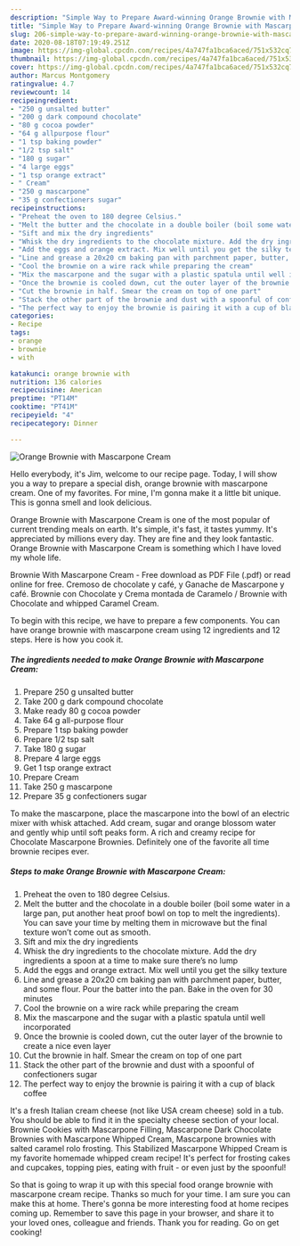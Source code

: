 ```yaml
---
description: "Simple Way to Prepare Award-winning Orange Brownie with Mascarpone Cream"
title: "Simple Way to Prepare Award-winning Orange Brownie with Mascarpone Cream"
slug: 206-simple-way-to-prepare-award-winning-orange-brownie-with-mascarpone-cream
date: 2020-08-18T07:19:49.251Z
image: https://img-global.cpcdn.com/recipes/4a747fa1bca6aced/751x532cq70/orange-brownie-with-mascarpone-cream-recipe-main-photo.jpg
thumbnail: https://img-global.cpcdn.com/recipes/4a747fa1bca6aced/751x532cq70/orange-brownie-with-mascarpone-cream-recipe-main-photo.jpg
cover: https://img-global.cpcdn.com/recipes/4a747fa1bca6aced/751x532cq70/orange-brownie-with-mascarpone-cream-recipe-main-photo.jpg
author: Marcus Montgomery
ratingvalue: 4.7
reviewcount: 14
recipeingredient:
- "250 g unsalted butter"
- "200 g dark compound chocolate"
- "80 g cocoa powder"
- "64 g allpurpose flour"
- "1 tsp baking powder"
- "1/2 tsp salt"
- "180 g sugar"
- "4 large eggs"
- "1 tsp orange extract"
- " Cream"
- "250 g mascarpone"
- "35 g confectioners sugar"
recipeinstructions:
- "Preheat the oven to 180 degree Celsius."
- "Melt the butter and the chocolate in a double boiler (boil some water in a large pan, put another heat proof bowl on top to melt the ingredients). You can save your time by melting them in microwave but the final texture won’t come out as smooth."
- "Sift and mix the dry ingredients"
- "Whisk the dry ingredients to the chocolate mixture. Add the dry ingredients a spoon at a time to make sure there’s no lump"
- "Add the eggs and orange extract. Mix well until you get the silky texture"
- "Line and grease a 20x20 cm baking pan with parchment paper, butter, and some flour. Pour the batter into the pan. Bake in the oven for 30 minutes"
- "Cool the brownie on a wire rack while preparing the cream"
- "Mix the mascarpone and the sugar with a plastic spatula until well incorporated"
- "Once the brownie is cooled down, cut the outer layer of the brownie to create a nice even layer"
- "Cut the brownie in half. Smear the cream on top of one part"
- "Stack the other part of the brownie and dust with a spoonful of confectioners sugar"
- "The perfect way to enjoy the brownie is pairing it with a cup of black coffee"
categories:
- Recipe
tags:
- orange
- brownie
- with

katakunci: orange brownie with 
nutrition: 136 calories
recipecuisine: American
preptime: "PT14M"
cooktime: "PT41M"
recipeyield: "4"
recipecategory: Dinner

---
```



![Orange Brownie with Mascarpone Cream](https://img-global.cpcdn.com/recipes/4a747fa1bca6aced/751x532cq70/orange-brownie-with-mascarpone-cream-recipe-main-photo.jpg)

Hello everybody, it's Jim, welcome to our recipe page. Today, I will show you a way to prepare a special dish, orange brownie with mascarpone cream. One of my favorites. For mine, I'm gonna make it a little bit unique. This is gonna smell and look delicious.

Orange Brownie with Mascarpone Cream is one of the most popular of current trending meals on earth. It's simple, it's fast, it tastes yummy. It's appreciated by millions every day. They are fine and they look fantastic. Orange Brownie with Mascarpone Cream is something which I have loved my whole life.

Brownie With Mascarpone Cream - Free download as PDF File (.pdf) or read online for free. Cremoso de chocolate y café, y Ganache de Mascarpone y café. Brownie con Chocolate y Crema montada de Caramelo / Brownie with Chocolate and whipped Caramel Cream.


To begin with this recipe, we have to prepare a few components. You can have orange brownie with mascarpone cream using 12 ingredients and 12 steps. Here is how you cook it.

<!--inarticleads1-->

##### The ingredients needed to make Orange Brownie with Mascarpone Cream:

1. Prepare 250 g unsalted butter
1. Take 200 g dark compound chocolate
1. Make ready 80 g cocoa powder
1. Take 64 g all-purpose flour
1. Prepare 1 tsp baking powder
1. Prepare 1/2 tsp salt
1. Take 180 g sugar
1. Prepare 4 large eggs
1. Get 1 tsp orange extract
1. Prepare  Cream
1. Take 250 g mascarpone
1. Prepare 35 g confectioners sugar


To make the mascarpone, place the mascarpone into the bowl of an electric mixer with whisk attached. Add cream, sugar and orange blossom water and gently whip until soft peaks form. A rich and creamy recipe for Chocolate Mascarpone Brownies. Definitely one of the favorite all time brownie recipes ever. 

<!--inarticleads2-->

##### Steps to make Orange Brownie with Mascarpone Cream:

1. Preheat the oven to 180 degree Celsius.
1. Melt the butter and the chocolate in a double boiler (boil some water in a large pan, put another heat proof bowl on top to melt the ingredients). You can save your time by melting them in microwave but the final texture won’t come out as smooth.
1. Sift and mix the dry ingredients
1. Whisk the dry ingredients to the chocolate mixture. Add the dry ingredients a spoon at a time to make sure there’s no lump
1. Add the eggs and orange extract. Mix well until you get the silky texture
1. Line and grease a 20x20 cm baking pan with parchment paper, butter, and some flour. Pour the batter into the pan. Bake in the oven for 30 minutes
1. Cool the brownie on a wire rack while preparing the cream
1. Mix the mascarpone and the sugar with a plastic spatula until well incorporated
1. Once the brownie is cooled down, cut the outer layer of the brownie to create a nice even layer
1. Cut the brownie in half. Smear the cream on top of one part
1. Stack the other part of the brownie and dust with a spoonful of confectioners sugar
1. The perfect way to enjoy the brownie is pairing it with a cup of black coffee


It&#39;s a fresh Italian cream cheese (not like USA cream cheese) sold in a tub. You should be able to find it in the specialty cheese section of your local. Brownie Cookies with Mascarpone Filling, Mascarpone Dark Chocolate Brownies with Mascarpone Whipped Cream, Mascarpone brownies with salted caramel rolo frosting. This Stabilized Mascarpone Whipped Cream is my favorite homemade whipped cream recipe! It&#39;s perfect for frosting cakes and cupcakes, topping pies, eating with fruit - or even just by the spoonful! 

So that is going to wrap it up with this special food orange brownie with mascarpone cream recipe. Thanks so much for your time. I am sure you can make this at home. There's gonna be more interesting food at home recipes coming up. Remember to save this page in your browser, and share it to your loved ones, colleague and friends. Thank you for reading. Go on get cooking!
